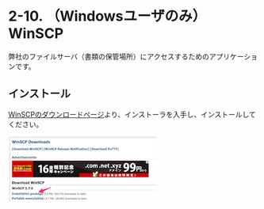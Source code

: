# 2-10. （Windowsユーザのみ）WinSCP
弊社のファイルサーバ（書類の保管場所）にアクセスするためのアプリケーションです。

## インストール
[WinSCPのダウンロードページ](https://winscp.net/eng/download.php)より、インストーラを入手し、インストールしてください。

![ダウンロードリンク](../images/image-02-0008.png)
